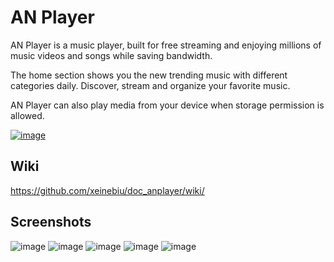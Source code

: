 # AN Player


AN Player is a music player, built for free streaming and enjoying millions of music videos and songs while saving bandwidth.

The home section shows you the new trending music with different categories daily. Discover, stream and organize your favorite music.

AN Player can also play media from your device when storage permission is allowed.

[![image](https://user-images.githubusercontent.com/50703441/163877026-10976ec3-44d4-4533-b229-0ae91ed89271.png)](https://play.google.com/store/apps/details?id=com.xeinebiu.anplayer)

## Wiki
https://github.com/xeinebiu/doc_anplayer/wiki/

## Screenshots

![image](https://user-images.githubusercontent.com/50703441/163878439-357289b6-c77d-4239-8ac5-55c9f9da4f5c.png)
![image](https://user-images.githubusercontent.com/50703441/163878471-145cd167-f352-4418-b78d-e1c5d36bb824.png)
![image](https://user-images.githubusercontent.com/50703441/163878480-91111d53-0018-4587-8e86-3b2bcde3cb23.png)
![image](https://user-images.githubusercontent.com/50703441/163878491-a99be779-0413-4138-8fa2-6a5e06669ed2.png)
![image](https://user-images.githubusercontent.com/50703441/163878522-dd8cd5ca-edd3-417b-a51f-7572b048195f.png)

